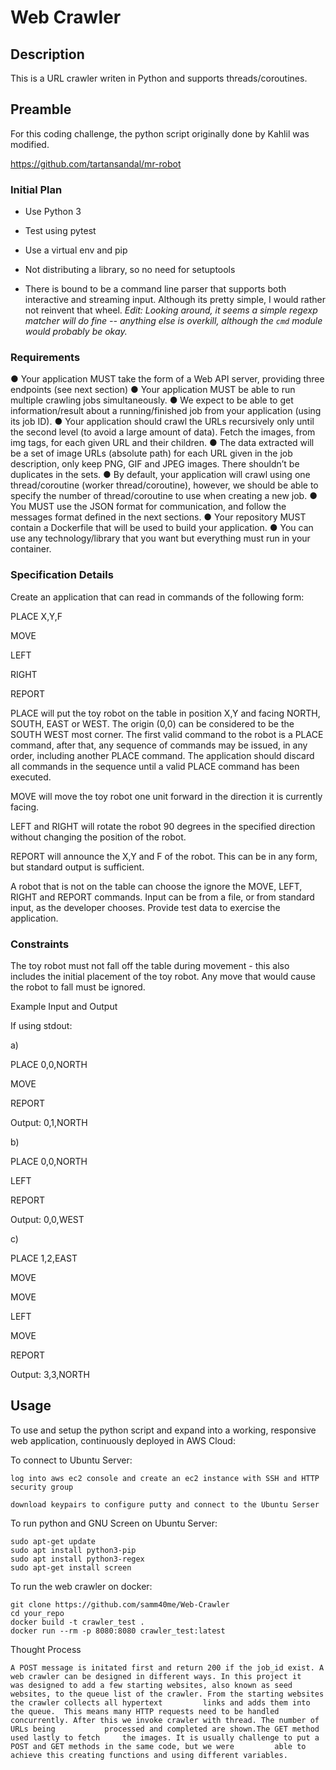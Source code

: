 # Web Crawler

## Description

This is a URL crawler writen in Python and supports threads/coroutines.

## Preamble

For this coding challenge, the python script originally done by Kahlil was modified. 

https://github.com/tartansandal/mr-robot

### Initial Plan

* Use Python 3

* Test using pytest

* Use a virtual env and pip

* Not distributing a library, so no need for setuptools

* There is bound to be a command line parser that supports both interactive
  and streaming input. Although its pretty simple, I would rather not reinvent
  that wheel. _Edit: Looking around, it seems a simple regexp matcher will do fine --
  anything else is overkill, although the `cmd` module would probably be okay._

### Requirements
● Your application MUST take the form of a Web API server, providing three endpoints (see next section)
● Your application MUST be able to run multiple crawling jobs simultaneously.
● We expect to be able to get information/result about a running/finished job from your application (using its job ID).
● Your application should crawl the URLs recursively only until the second level (to avoid a large amount of data). Fetch the images, from img tags, for each given URL and their children.
● The data extracted will be a set of image URLs (absolute path) for each URL given in the job description, only keep PNG, GIF and JPEG images. There shouldn’t be duplicates in the sets.
● By default, your application will crawl using one thread/coroutine (worker thread/coroutine), however, we should be able to specify the number of thread/coroutine to use when creating a new job.
● You MUST use the JSON format for communication, and follow the messages format defined in the next sections.
● Your repository MUST contain a Dockerfile that will be used to build your application.
● You can use any technology/library that you want but everything must run in your container.

### Specification Details

Create an application that can read in commands of the following form:

PLACE X,Y,F

MOVE

LEFT

RIGHT

REPORT

PLACE will put the toy robot on the table in position X,Y and facing NORTH, SOUTH, EAST or WEST.
The origin (0,0) can be considered to be the SOUTH WEST most corner.
The first valid command to the robot is a PLACE command, after that, any sequence of commands may be issued, in any order, including another PLACE command.
The application should discard all commands in the sequence until a valid PLACE command has been executed.

MOVE will move the toy robot one unit forward in the direction it is currently facing.

LEFT and RIGHT will rotate the robot 90 degrees in the specified direction without changing the position of the robot.

REPORT will announce the X,Y and F of the robot. This can be in any form, but standard output is sufficient.

A robot that is not on the table can choose the ignore the MOVE, LEFT, RIGHT and REPORT commands.
Input can be from a file, or from standard input, as the developer chooses.
Provide test data to exercise the application.

### Constraints

The toy robot must not fall off the table during movement - this also includes the initial placement of the toy robot.
Any move that would cause the robot to fall must be ignored.

Example Input and Output

If using stdout:

a)

PLACE 0,0,NORTH

MOVE

REPORT

Output: 0,1,NORTH

 

b)

PLACE 0,0,NORTH

LEFT

REPORT

Output: 0,0,WEST

 

c)

PLACE 1,2,EAST

MOVE

MOVE

LEFT

MOVE

REPORT

Output: 3,3,NORTH


## Usage

To use and setup the python script and expand into a working, responsive web application, continuously deployed in AWS Cloud:

To connect to Ubuntu Server:

    log into aws ec2 console and create an ec2 instance with SSH and HTTP security group
    
    download keypairs to configure putty and connect to the Ubuntu Serser

To run python and GNU Screen on Ubuntu Server:

    sudo apt-get update
    sudo apt install python3-pip
    sudo apt install python3-regex
    sudo apt-get install screen

To run the web crawler on docker:

    git clone https://github.com/samm40me/Web-Crawler
    cd your_repo
    docker build -t crawler_test .
    docker run --rm -p 8080:8080 crawler_test:latest

Thought Process 

    A POST message is initated first and return 200 if the job_id exist. A web crawler can be designed in different ways. In this project it
    was designed to add a few starting websites, also known as seed websites, to the queue list of the crawler. From the starting websites the crawler collects all hypertext         links and adds them into the queue.  This means many HTTP requests need to be handled concurrently. After this we invoke crawler with thread. The number of URLs being           processed and completed are shown.The GET method used lastly to fetch     the images. It is usually challenge to put a POST and GET methods in the same code, but we were         able to achieve this creating functions and using different variables. 
